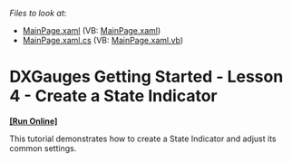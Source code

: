 <!-- default file list -->
*Files to look at*:

* [MainPage.xaml](./CS/StateIndicator/MainPage.xaml) (VB: [MainPage.xaml](./VB/StateIndicator/MainPage.xaml))
* [MainPage.xaml.cs](./CS/StateIndicator/MainPage.xaml.cs) (VB: [MainPage.xaml.vb](./VB/StateIndicator/MainPage.xaml.vb))
<!-- default file list end -->
# DXGauges Getting Started - Lesson 4 - Create a State Indicator
<!-- run online -->
**[[Run Online]](https://codecentral.devexpress.com/e3634)**
<!-- run online end -->


<p>This tutorial demonstrates how to create a State Indicator and adjust its common settings.</p><br />


<br/>


